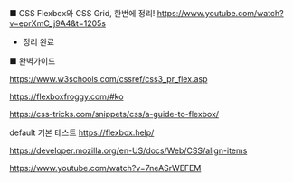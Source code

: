 ■ CSS Flexbox와 CSS Grid, 한번에 정리!
https://www.youtube.com/watch?v=eprXmC_j9A4&t=1205s
- 정리 완료


■ 완벽가이드
 





https://www.w3schools.com/cssref/css3_pr_flex.asp

https://flexboxfroggy.com/#ko


https://css-tricks.com/snippets/css/a-guide-to-flexbox/


default 기본 테스트
https://flexbox.help/





https://developer.mozilla.org/en-US/docs/Web/CSS/align-items


https://www.youtube.com/watch?v=7neASrWEFEM